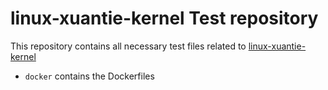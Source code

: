 #  linux-xuantie-kernel Test repository

This repository contains all necessary test files related to [linux-xuantie-kernel](https://github.com/ruyisdk/linux-xuantie-kernel)

- `docker` contains the Dockerfiles

